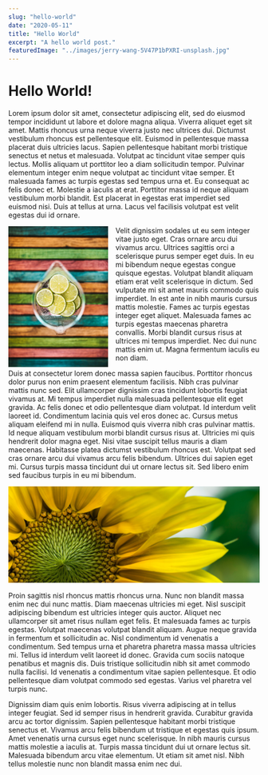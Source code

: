 ```yaml
---
slug: "hello-world"
date: "2020-05-11"
title: "Hello World"
excerpt: "A hello world post."
featuredImage: "../images/jerry-wang-5V47P1bPXRI-unsplash.jpg"
---
```


# Hello World!

Lorem ipsum dolor sit amet, consectetur adipiscing elit, sed do eiusmod tempor incididunt ut labore et dolore magna aliqua. Viverra aliquet eget sit amet. Mattis rhoncus urna neque viverra justo nec ultrices dui. Dictumst vestibulum rhoncus est pellentesque elit. Euismod in pellentesque massa placerat duis ultricies lacus. Sapien pellentesque habitant morbi tristique senectus et netus et malesuada. Volutpat ac tincidunt vitae semper quis lectus. Mollis aliquam ut porttitor leo a diam sollicitudin tempor. Pulvinar elementum integer enim neque volutpat ac tincidunt vitae semper. Et malesuada fames ac turpis egestas sed tempus urna et. Eu consequat ac felis donec et. Molestie a iaculis at erat. Porttitor massa id neque aliquam vestibulum morbi blandit. Est placerat in egestas erat imperdiet sed euismod nisi. Duis at tellus at urna. Lacus vel facilisis volutpat est velit egestas dui id ornare.

<div 
  className="right-align" 
  style="float: left; width: 200px; margin-right: 15px;"
>
  <img src="../images/pixpoetry-oI7OWlsOCGU-unsplash.jpg" />
</div>

Velit dignissim sodales ut eu sem integer vitae justo eget. Cras ornare arcu dui vivamus arcu. Ultrices sagittis orci a scelerisque purus semper eget duis. In eu mi bibendum neque egestas congue quisque egestas. Volutpat blandit aliquam etiam erat velit scelerisque in dictum. Sed vulputate mi sit amet mauris commodo quis imperdiet. In est ante in nibh mauris cursus mattis molestie. Fames ac turpis egestas integer eget aliquet. Malesuada fames ac turpis egestas maecenas pharetra convallis. Morbi blandit cursus risus at ultrices mi tempus imperdiet. Nec dui nunc mattis enim ut. Magna fermentum iaculis eu non diam.

Duis at consectetur lorem donec massa sapien faucibus. Porttitor rhoncus dolor purus non enim praesent elementum facilisis. Nibh cras pulvinar mattis nunc sed. Elit ullamcorper dignissim cras tincidunt lobortis feugiat vivamus at. Mi tempus imperdiet nulla malesuada pellentesque elit eget gravida. Ac felis donec et odio pellentesque diam volutpat. Id interdum velit laoreet id. Condimentum lacinia quis vel eros donec ac. Cursus metus aliquam eleifend mi in nulla. Euismod quis viverra nibh cras pulvinar mattis. Id neque aliquam vestibulum morbi blandit cursus risus at. Ultricies mi quis hendrerit dolor magna eget. Nisi vitae suscipit tellus mauris a diam maecenas. Habitasse platea dictumst vestibulum rhoncus est. Volutpat sed cras ornare arcu dui vivamus arcu felis bibendum. Ultrices dui sapien eget mi. Cursus turpis massa tincidunt dui ut ornare lectus sit. Sed libero enim sed faucibus turpis in eu mi bibendum.

![Image alt](../images/aaron-burden-GVnUVP8cs1o-unsplash.jpg)

Proin sagittis nisl rhoncus mattis rhoncus urna. Nunc non blandit massa enim nec dui nunc mattis. Diam maecenas ultricies mi eget. Nisl suscipit adipiscing bibendum est ultricies integer quis auctor. Aliquet nec ullamcorper sit amet risus nullam eget felis. Et malesuada fames ac turpis egestas. Volutpat maecenas volutpat blandit aliquam. Augue neque gravida in fermentum et sollicitudin ac. Nisl condimentum id venenatis a condimentum. Sed tempus urna et pharetra pharetra massa massa ultricies mi. Tellus id interdum velit laoreet id donec. Gravida cum sociis natoque penatibus et magnis dis. Duis tristique sollicitudin nibh sit amet commodo nulla facilisi. Id venenatis a condimentum vitae sapien pellentesque. Et odio pellentesque diam volutpat commodo sed egestas. Varius vel pharetra vel turpis nunc.

Dignissim diam quis enim lobortis. Risus viverra adipiscing at in tellus integer feugiat. Sed id semper risus in hendrerit gravida. Curabitur gravida arcu ac tortor dignissim. Sapien pellentesque habitant morbi tristique senectus et. Vivamus arcu felis bibendum ut tristique et egestas quis ipsum. Amet venenatis urna cursus eget nunc scelerisque. In nibh mauris cursus mattis molestie a iaculis at. Turpis massa tincidunt dui ut ornare lectus sit. Malesuada bibendum arcu vitae elementum. Ut etiam sit amet nisl. Nibh tellus molestie nunc non blandit massa enim nec dui.
